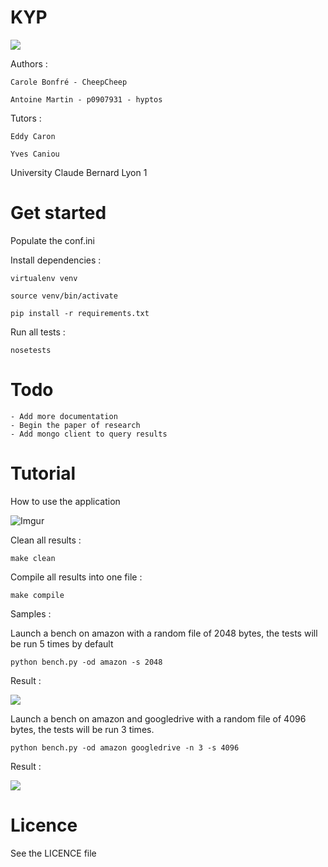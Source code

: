 KYP
==============

![](https://magnum.travis-ci.com/hyptos/kyd.svg?token=gSMNMRn5ygdjm4n6o1XK)

Authors :

    Carole Bonfré - CheepCheep
    
    Antoine Martin - p0907931 - hyptos

Tutors : 

    Eddy Caron
    
    Yves Caniou 
 
University Claude Bernard Lyon 1 

Get started
===============

Populate the conf.ini

Install dependencies :

    virtualenv venv

    source venv/bin/activate

    pip install -r requirements.txt

Run all tests :

    nosetests
    
Todo
===============

    - Add more documentation
    - Begin the paper of research
    - Add mongo client to query results

Tutorial
===============

How to use the application

![Imgur](http://i.imgur.com/Cr8gN8p.png?1)

Clean all results :

    make clean
    
Compile all results into one file :

    make compile
    
Samples : 

Launch a bench on amazon with a random file of 2048 bytes, the tests will be run 5 times by default

    python bench.py -od amazon -s 2048

Result :

![](http://i.imgur.com/EtAIbLG.png?1)

Launch a bench on amazon and googledrive with a random file of 4096 bytes, the tests will be run 3 times.

    python bench.py -od amazon googledrive -n 3 -s 4096

Result :

![](http://i.imgur.com/Lh8Qd3I.png?1)


Licence
===============
See the LICENCE file
